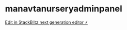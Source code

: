 # manavtanurseryadminpanel

[Edit in StackBlitz next generation editor ⚡️](https://stackblitz.com/~/github.com/rajat290/manavtanurseryadminpanel)